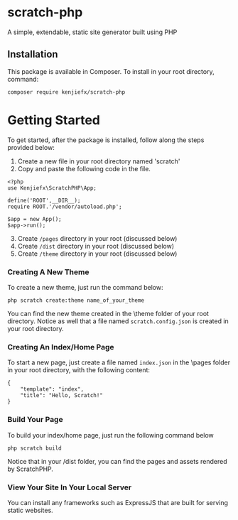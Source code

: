 # scratch-php
A simple, extendable, static site generator built using PHP

## Installation 
This package is available in Composer. To install in your root directory, command: 
```
composer require kenjiefx/scratch-php
```

# Getting Started
To get started, after the package is installed, follow along the steps provided below: 
1. Create a new file in your root directory named 'scratch'
2. Copy and paste the following code in the file. 
```
<?php
use Kenjiefx\ScratchPHP\App;

define('ROOT',__DIR__);
require ROOT.'/vendor/autoload.php';

$app = new App();
$app->run();
```
3. Create `/pages` directory in your root (discussed below)
4. Create `/dist` directory in your root (discussed below) 
5. Create `/theme` directory in your root (discussed below)

### Creating A New Theme 
To create a new theme, just run the command below: 
```
php scratch create:theme name_of_your_theme
```
You can find the new theme created in the \theme folder of your root directory. Notice as well that a file named `scratch.config.json` is created in your root directory.

### Creating An Index/Home Page 
To start a new page, just create a file named `index.json` in the \pages folder in your root directory, with the following content: 
```
{
    "template": "index",
    "title": "Hello, Scratch!"
}
```

### Build Your Page 
To build your index/home page, just run the following command below 
```
php scratch build
```
Notice that in your /dist folder, you can find the pages and assets rendered by ScratchPHP. 

### View Your Site In Your Local Server 
You can install any frameworks such as ExpressJS that are built for serving static websites. 

